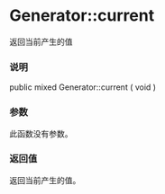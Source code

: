 Generator::current
==================

返回当前产生的值

### 说明

<span class="modifier">public</span> <span class="type">mixed</span>
<span class="methodname">Generator::current</span> ( <span
class="methodparam">void</span> )

### 参数

此函数没有参数。

### 返回值

返回当前产生的值。

